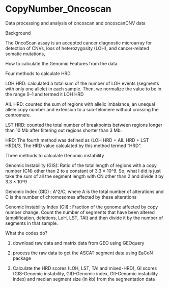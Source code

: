 # CopyNumber_Oncoscan
Data processing and analysis of oncoscan and oncoscanCNV data

Background

The OncoScan assay is an accepted cancer diagnostic microarray for detection of CNVs, loss of heterozygosity (LOH), and cancer-related somatic mutations,

How to calculate the Genomic Features from the data

Four methods to calculate HRD 

LOH HRD: calculated a total sum of the number of LOH events (segments with only one allele) in each sample. Then, we normalize the value to be in the range 0–1 and termed it LOH HRD

AIL HRD: counted the sum of regions with allelic imbalance, an unequal allele copy number and extension to a sub-telomere without crossing the centromere. 

LST HRD: counted the total number of breakpoints between regions longer than 10 Mb after filtering out regions shorter than 3 Mb. 

HRD: The fourth method was defined as (LOH HRD + AIL HRD + LST HRD)/3,  The HRD value calculated by this method termed “HRD”.

Three methods to calculate Genomic instability

Genomic Instability (GIS): Ratio of the total length of regions with a copy number (CN) other than 2 to a constant of 3.3 × 10^9. So, what I did is just take the sum of all the segment length with CN other than 2 and divide it by 3.3 × 10^9

Genomic Index (GID) : A^2/C, where A is the total number of alterations and C is the number of chromosomes affected by these alterations

Genomic Instability Index (GII) : Fraction of the genome affected by copy number change. Count the number of segments that have been altered (amplification, deletions, LoH, LST, TAI) and then divide it by the number of segments in that sample. 

What the codes do?

1) download raw data and matrix data from GEO using GEOquery

2) process the raw data to get the ASCAT segment data using EaCoN package

3) Calculate the HRD scores (LOH, LST, TAI and mixed-HRD), GI scores (GIS-Genomic instability, GID-Genomic index, GII-Genomic instability index) and median segment size (in kb) from the segmentation data



